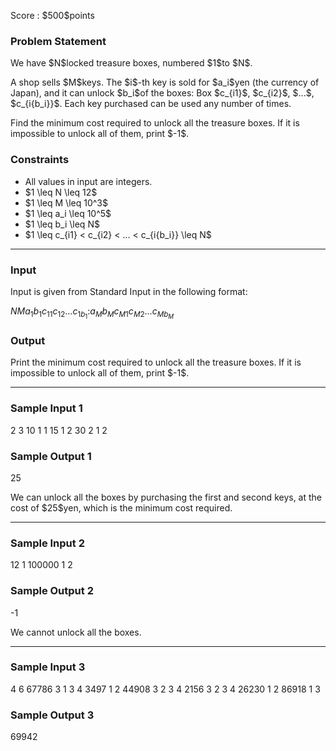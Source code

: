 
<div>

<span>

<span>

<p>
Score : $500$points
</p>

<div>

<section>

### **Problem Statement**

<p>
We have $N$locked treasure boxes, numbered $1$to $N$.
</p>

<p>
A shop sells $M$keys. The $i$-th key is sold for $a_i$yen (the currency of Japan), and it can unlock $b_i$of the boxes: Box $c_{i1}$, $c_{i2}$, $...$, $c_{i{b_i}}$. Each key purchased can be used any number of times.
</p>

<p>
Find the minimum cost required to unlock all the treasure boxes. If it is impossible to unlock all of them, print $-1$.
</p>

</section>

</div>

<div>

<section>

### **Constraints**

<ul>

<li>
All values in input are integers.
</li>

<li>
$1 \leq N \leq 12$
</li>

<li>
$1 \leq M \leq 10^3$
</li>

<li>
$1 \leq a_i \leq 10^5$
</li>

<li>
$1 \leq b_i \leq N$
</li>

<li>
$1 \leq c_{i1} < c_{i2} < ... < c_{i{b_i}} \leq N$
</li>

</ul>

</section>

</div>

---

<div>

<div>

<section>

### **Input**

<p>
Input is given from Standard Input in the following format:
</p>

<div>

$N$$M$$a_1$$b_1$$c_{11}$$c_{12}$$...$$c_{1{b_1}}$$:$$a_M$$b_M$$c_{M1}$$c_{M2}$$...$$c_{M{b_M}}$
</div>

</section>

</div>

<div>

<section>

### **Output**

<p>
Print the minimum cost required to unlock all the treasure boxes.
If it is impossible to unlock all of them, print $-1$.
</p>

</section>

</div>

</div>

---

<div>

<section>

### **Sample Input 1**

<div>

2 3
10 1
1
15 1
2
30 2
1 2

</div>

</section>

</div>

<div>

<section>

### **Sample Output 1**

<div>

25

</div>

<p>
We can unlock all the boxes by purchasing the first and second keys, at the cost of $25$yen, which is the minimum cost required.
</p>

</section>

</div>

---

<div>

<section>

### **Sample Input 2**

<div>

12 1
100000 1
2

</div>

</section>

</div>

<div>

<section>

### **Sample Output 2**

<div>

-1

</div>

<p>
We cannot unlock all the boxes.
</p>

</section>

</div>

---

<div>

<section>

### **Sample Input 3**

<div>

4 6
67786 3
1 3 4
3497 1
2
44908 3
2 3 4
2156 3
2 3 4
26230 1
2
86918 1
3

</div>

</section>

</div>

<div>

<section>

### **Sample Output 3**

<div>

69942

</div>

</section>

</div>

</span>

</span>

</div>
